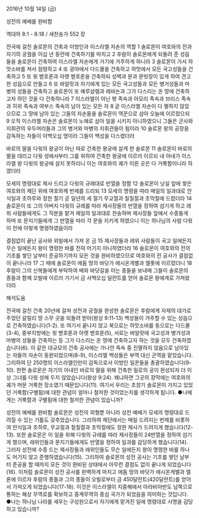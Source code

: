 2016년 10월 14일 (금)

성전의 예배를 완비함



역대하 8:1 - 8:18 / 새찬송가 552 장


전국에 걸친 솔로몬의 건축과 이방인과 이스라엘 자손의 역할
1 솔로몬이 여호와의 전과 자기의 궁궐을 이십 년 동안에 건축하기를 마치고 2 후람이 솔로몬에게 되돌려 준 성읍들을 솔로몬이 건축하여 이스라엘 자손에게 거기에 거주하게 하니라 3 솔로몬이 가서 하맛소바를 쳐서 점령하고 4 또 광야에서 다드몰을 건축하고 하맛에서 모든 국고성들을 건축하고 5 또 윗 벧호론과 아랫 벧호론을 건축하되 성벽과 문과 문빗장이 있게 하여 견고한 성읍으로 만들고 6 또 바알랏과 자기에게 있는 모든 국고성들과 모든 병거성들과 마병의 성들을 건축하고 솔로몬이 또 예루살렘과 레바논과 그가 다스리는 온 땅에 건축하고자 하던 것을 다 건축하니라 7 이스라엘이 아닌 헷 족속과 아모리 족속과 브리스 족속과 히위 족속과 여부스 족속의 남아 있는 모든 자 8 곧 이스라엘 자손이 다 멸하지 않았으므로 그 땅에 남아 있는 그들의 자손들을 솔로몬이 역꾼으로 삼아 오늘에 이르렀으되 9 오직 이스라엘 자손은 솔로몬이 노예로 삼아 일을 시키지 아니하였으니 그들은 군사와 지휘관의 우두머리들과 그의 병거와 마병의 지휘관들이 됨이라 10 솔로몬 왕의 공장을 감독하는 자들이 이백오십 명이라 그들이 백성을 다스렸더라

바로의 딸을 다윗의 왕궁이 아닌 따로 건축한 왕궁에 살게 한 솔로몬
11 솔로몬이 바로의 딸을 데리고 다윗 성에서부터 그를 위하여 건축한 왕궁에 이르러 이르되 내 아내가 이스라엘 왕 다윗의 왕궁에 살지 못하리니 이는 여호와의 궤가 이른 곳은 다 거룩함이니라 하였더라

모세의 명령대로 제사 드리고 다윗의 규례대로 반열을 정함
12 솔로몬이 낭실 앞에 쌓은 여호와의 제단 위에 여호와께 번제를 드리되 13 모세의 명령을 따라 매일의 일과대로 안식일과 초하루와 정한 절기 곧 일년의 세 절기 무교절과 칠칠절과 초막절에 드렸더라 14 솔로몬이 또 그의 아버지 다윗의 규례를 따라 제사장들의 반열을 정하여 섬기게 하고 레위 사람들에게도 그 직분을 맡겨 매일의 일과대로 찬송하며 제사장들 앞에서 수종들게 하며 또 문지기들에게 그 반열을 따라 각 문을 지키게 하였으니 이는 하나님의 사람 다윗이 전에 이렇게 명령하였음이라

결점없이 끝난 공사와 외빌에서 가져 온 금
15 제사장들과 레위 사람들이 국고 일에든지 무슨 일에든지 왕이 명령한 바를 전혀 어기지 아니하였더라 16 솔로몬이 여호와의 전의 기초를 쌓던 날부터 준공하기까지 모든 것을 완비하였으므로 여호와의 전 공사가 결점없이 끝나니라 17 그 때에 솔로몬이 에돔 땅의 바닷가 에시온게벨과 엘롯에 이르렀더니 18 후람이 그의 신복들에게 부탁하여 배와 바닷길을 아는 종들을 보내매 그들이 솔로몬의 종들과 함께 오빌에 이르러 거기서 금 사백오십 달란트를 얻어 솔로몬 왕에게로 가져왔더라

해석도움





전국에 걸친 건축
20년에 걸쳐 성전과 궁궐을 완성한 솔로몬은 후람에게 자재의 대가로 주었던 갈릴리 땅 스무 곳을 되돌려 받아(왕상 9:11-13) 백성들이 거주할 수 있는 성읍으로 건축하였습니다(1-2). 또 여기서 끝나지 않고 북으로는 하맛소바를 동으로는 다드몰(3-4), 중부지방에는 윗 벧호론과 아랫 벧호론(5), 서로는 바알랏에 국고성과 병거성과 마병의 성들을 건축하는 등 그가 다스리는 온 땅에 건축하고자 하는 것을 모두 건축하였습니다(6). 이 같은 대규모의 건축 공사에는 가나안 족속 중 진멸하지 않음으로 남아있는 자들의 자손이 동원되었으며(8-9), 이스라엘 백성들은 부역 대신 군역을 맡았습니다. 그리하여 단 250명의 이스라엘인만이 감독으로서 이방인 일꾼들을 총괄하였습니다(9-10). 한편 솔로몬은 자기의 아내인 바로의 딸을 위해 건축한 밀로의 궁이 완성되자 더 이상 그녀를 다윗 성에 두지 않았습니다(왕상 9:24). 왜냐하면 그곳의 장막에는 여호와의 궤가 머문 거룩한 장소였기 때문입니다(11). 여기서 우리는 초창기 솔로몬이 가지고 있었던 거룩함(구별됨)에 대한 관념이 얼마나 철저한 것이었는지를 생각하게 됩니다.
●나에게는 거룩함과 구별됨에 대한 철저한 관념이 있습니까?

성전의 예배를 완비함
솔로몬은 성전의 외형뿐 아니라 성전 예배가 모세의 명령대로 드려질 수 있는 기틀도 갖추었습니다. 그리하여 제단에서는 매일 드려지는 번제를 비롯하여 안식일과 초하루, 무교절과 칠칠절과 초막절에도 정한 제사가 드려지게 했습니다(12-13). 또한 솔로몬은 이 일을 위해 다윗의 규례를 따라 제사장들이 24반열을 정하여 섬기게 했으며, 레위인들과 문지기들에게도 반열을 정하여 일과를 감당하게 했습니다(14). 그러자 성전에 수종 드는 제사장들과 레위인들도 무슨 일에든지 왕이 명령한 바를 하나도 어기지 않고 준행하였습니다(15). 그리하여 솔로몬의 성전 공사는 기초를 쌓던 날부터 준공을 할 때까지 모든 것이 완비된 상태에서 아무런 결점도 없이 끝나게 되었습니다(16). 이처럼 솔로몬이 성전 공사를 완벽하게 마치고 에돔 땅의 바닷가 에시온게벨과 엘론에 이르자 후람의 종들과 그의 종들이 오빌로부터 금 450달란트(420달란트)를 얻어서 가져오게 되었습니다(17-18). 이것은 이스라엘이 지중해에서 아라비아반도 남쪽으로 통하는 해상 무역로를 확보하고 중계무역의 중심 국가가 되었음을 의미하는 것입니다.
●나는 하나님 나라를 세우는 구성원으로서 자기에게 맡겨진 일에 명령대로 사명을 감당하고 있습니까?